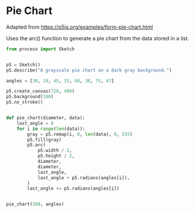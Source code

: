 # Pie Chart

Adapted from https://p5js.org/examples/form-pie-chart.html

Uses the arc() function to generate a pie chart from the data stored in a list. 

```python
from proceso import Sketch


p5 = Sketch()
p5.describe("A grayscale pie chart on a dark gray background.")

angles = [30, 10, 45, 35, 60, 38, 75, 67]

p5.create_canvas(720, 400)
p5.background(100)
p5.no_stroke()


def pie_chart(diameter, data):
    last_angle = 0
    for i in range(len(data)):
        gray = p5.remap(i, 0, len(data), 0, 255)
        p5.fill(gray)
        p5.arc(
            p5.width / 2,
            p5.height / 2,
            diameter,
            diameter,
            last_angle,
            last_angle + p5.radians(angles[i]),
        )
        last_angle += p5.radians(angles[i])


pie_chart(300, angles)
```
